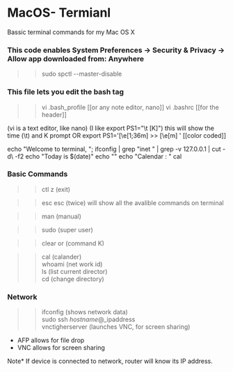 # MacOS- Termianl
Bassic terminal commands for my Mac OS X

### This code enables System Preferences -> Security & Privacy -> Allow app downloaded from: Anywhere
>>sudo spctl --master-disable

### This file lets you edit the bash tag
>> vi .bash_profile  [[or any note editor, nano]]
>> vi .bashrc [[for the header]]

(vi is a text editor, like nano)
(I like export PS1="\t [K]") this will show the time (\t) and K prompt
OR
export PS1='\[\e[1;36m\] >> \[\e[m\] ' [[color coded]]

echo "Welcome to terminal, "; ifconfig | grep "inet " | grep -v 127.0.0.1 | cut -d\  -f2
echo "Today is $(date)"
echo ""
echo "Calendar : "
cal


### Basic Commands
>> ctl z (exit)  

>> esc esc (twice) will show all the avalible commands on terminal  

>> man (manual)  

>> sudo (super user)  

>> clear or (command K)  

>> cal (calander)  
>> whoami (net work id)  
>> ls (list current director)  
>> cd (change directory)  

### Network
>> ifconfig (shows network data)  
>> sudo ssh _hostname_@_ipaddress  
>> vnctigherserver (launches VNC, for screen sharing)  
- AFP allows for file drop
- VNC allows for screen sharing

Note* If device is connected to network, router will know its IP address.
